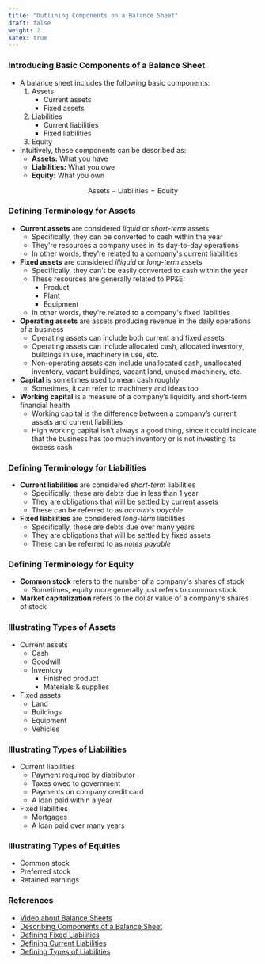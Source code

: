```yaml
---
title: "Outlining Components on a Balance Sheet"
draft: false
weight: 2
katex: true
---
```


### Introducing Basic Components of a Balance Sheet
- A balance sheet includes the following basic components:
    1. Assets
        - Current assets
        - Fixed assets
    2. Liabilities
        - Current liabilities
        - Fixed liabilities
    3. Equity
- Intuitively, these components can be described as:
    - **Assets:** What you have
    - **Liabilities:** What you owe
    - **Equity:** What you own

$$
\text{Assets} - \text{Liabilities} = \text{Equity}
$$

### Defining Terminology for Assets
- **Current assets** are considered *liquid* or *short-term* assets
    - Specifically, they can be converted to cash within the year
    - They're resources a company uses in its day-to-day operations
    - In other words, they're related to a company's current liabilities
- **Fixed assets** are considered *illiquid* or *long-term* assets
    - Specifically, they can't be easily converted to cash within the year
    - These resources are generally related to PP&E:
        - Product
        - Plant
        - Equipment
    - In other words, they're related to a company's fixed liabilities
- **Operating assets** are assets producing revenue in the daily operations of a business
    - Operating assets can include both current and fixed assets
    - Operating assets can include allocated cash, allocated inventory, buildings in use, machinery in use, etc.
    - Non-operating assets can include unallocated cash, unallocated inventory, vacant buildings, vacant land, unused machinery, etc.
- **Capital** is sometimes used to mean cash roughly
    - Sometimes, it can refer to machinery and ideas too
- **Working capital** is a measure of a company’s liquidity and short-term financial health
    - Working capital is the difference between a company’s current assets and current liabilities
    - High working capital isn’t always a good thing, since it could indicate that the business has too much inventory or is not investing its excess cash

### Defining Terminology for Liabilities
- **Current liabilities** are considered *short-term* liabilities
    - Specifically, these are debts due in less than $1$ year
    - They are obligations that will be settled by current assets
    - These can be referred to as *accounts payable*
- **Fixed liabilities** are considered *long-term* liabilities
    - Specifically, these are debts due over many years
    - They are obligations that will be settled by fixed assets
    - These can be referred to as *notes payable*

### Defining Terminology for Equity
- **Common stock** refers to the number of a company's shares of stock
    - Sometimes, equity more generally just refers to common stock
- **Market capitalization** refers to the dollar value of a company's shares of stock

### Illustrating Types of Assets
- Current assets
    - Cash
    - Goodwill
    - Inventory
        - Finished product
        - Materials & supplies
- Fixed assets
    - Land
    - Buildings
    - Equipment
    - Vehicles

### Illustrating Types of Liabilities
- Current liabilities
    - Payment required by distributor
    - Taxes owed to government
    - Payments on company credit card
    - A loan paid within a year
- Fixed liabilities
    - Mortgages
    - A loan paid over many years

### Illustrating Types of Equities
- Common stock
- Preferred stock
- Retained earnings

### References
- [Video about Balance Sheets](https://www.youtube.com/watch?v=WEDIj9JBTC8)
- [Describing Components of a Balance Sheet](https://en.wikipedia.org/wiki/Balance_sheet)
- [Defining Fixed Liabilities](https://en.wikipedia.org/wiki/Fixed_liability)
- [Defining Current Liabilities](https://en.wikipedia.org/wiki/Current_liability)
- [Defining Types of Liabilities](https://www.accountingtools.com/articles/what-are-examples-of-liabilities.html)